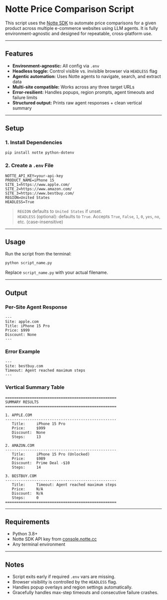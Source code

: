 # Notte Price Comparison Script

This script uses the [Notte SDK](https://github.com/nottelabs/notte) to automate price comparisons for a given product across multiple e-commerce websites using LLM agents. It is fully environment-agnostic and designed for repeatable, cross-platform use.

---

## Features

- **Environment-agnostic:** All config via `.env`
- **Headless toggle:** Control visible vs. invisible browser via `HEADLESS` flag
- **Agentic automation:** Uses Notte agents to navigate, search, and extract data
- **Multi-site compatible:** Works across any three target URLs
- **Error-resilient:** Handles popups, region prompts, agent timeouts and failure limits
- **Structured output:** Prints raw agent responses + clean vertical summary

---

## Setup

### 1. Install Dependencies

```bash
pip install notte python-dotenv
```

### 2. Create a `.env` File

```env
NOTTE_API_KEY=your-api-key
PRODUCT_NAME=iPhone 15
SITE_1=https://www.apple.com/
SITE_2=https://www.amazon.com/
SITE_3=https://www.bestbuy.com/
REGION=United States
HEADLESS=True
```

> `REGION` defaults to `United States` if unset.  
> `HEADLESS` (optional): defaults to `True`. Accepts `True`, `False`, `1`, `0`, `yes`, `no`, etc. (case-insensitive)

---

## Usage

Run the script from the terminal:

```bash
python script_name.py
```

Replace `script_name.py` with your actual filename.

---

## Output

### Per-Site Agent Response

```text
---
Site: apple.com
Title: iPhone 15 Pro
Price: $999
Discount: None
---
```

### Error Example

```text
---
Site: bestbuy.com
Timeout: Agent reached maximum steps
---
```

### Vertical Summary Table

```text
==================================================
SUMMARY RESULTS
==================================================

1. APPLE.COM
--------------------------------------------------
   Title:     iPhone 15 Pro
   Price:     $999
   Discount:  None
   Steps:     13

2. AMAZON.COM
--------------------------------------------------
   Title:     iPhone 15 Pro (Unlocked)
   Price:     $989
   Discount:  Prime Deal -$10
   Steps:     14

3. BESTBUY.COM
--------------------------------------------------
   Title:     Timeout: Agent reached maximum steps
   Price:     N/A
   Discount:  N/A
   Steps:     0
==================================================
```

---

## Requirements

- Python 3.8+
- Notte SDK API key from [console.notte.cc](https://console.notte.cc/)
- Any terminal environment

---

## Notes

- Script exits early if required `.env` vars are missing.
- Browser visibility is controlled by the `HEADLESS` flag.
- Handles popup overlays and region settings automatically.
- Gracefully handles max-step timeouts and consecutive failure crashes.

